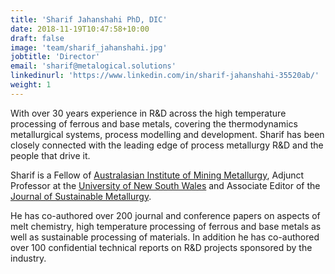 ```yaml
---
title: 'Sharif Jahanshahi PhD, DIC'
date: 2018-11-19T10:47:58+10:00
draft: false
image: 'team/sharif_jahanshahi.jpg'
jobtitle: 'Director'
email: 'sharif@metalogical.solutions'
linkedinurl: 'https://www.linkedin.com/in/sharif-jahanshahi-35520ab/'
weight: 1
---
```


With over 30 years experience in R&D across the high temperature processing of ferrous and base metals, covering the thermodynamics metallurgical systems, process modelling and development.  Sharif has been closely connected with the leading edge of process metallurgy R&D and the people that drive it.

Sharif is a Fellow of [Australasian Institute of Mining Metallurgy](https://ausimm.com), Adjunct Professor at the [University of New South Wales](https://www.unsw.edu.au) and Associate Editor of the [Journal of Sustainable Metallurgy](https://link.springer.com/journal/40831). 

He has co-authored over 200 journal and conference papers on aspects of melt chemistry, high temperature processing of ferrous and base metals as well as sustainable processing of materials. In addition he has co-authored over 100 confidential technical reports on R&D projects sponsored by the industry.
